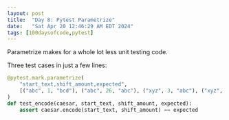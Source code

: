 ```yaml
---
layout: post
title:  "Day 8: Pytest Parametrize"
date:   "Sat Apr 20 12:46:29 AM EDT 2024"
tags: [100daysofcode,pytest]
---
```

Parametrize makes for a whole lot less unit testing code.

Three test cases in just a few lines:

```python
@pytest.mark.parametrize(
    "start_text,shift_amount,expected",
    [("abc", 1, "bcd"), ("abc", 26, "abc"), ("xyz", 3, "abc"), ("xyz", 26, "xyz")],
)
def test_encode(caesar, start_text, shift_amount, expected):
    assert caesar.encode(start_text, shift_amount) == expected
```
